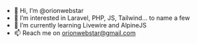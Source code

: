 - 👋 Hi, I’m @orionwebstar
- 👀 I’m interested in Laravel, PHP, JS, Tailwind... to name a few
- 🌱 I’m currently learning Livewire and AlpineJS
- 📫 Reach me on orionwebstar@gmail.com

<!---
orionwebstar/orionwebstar is a ✨ special ✨ repository because its `README.md` (this file) appears on your GitHub profile.
You can click the Preview link to take a look at your changes.
--->
